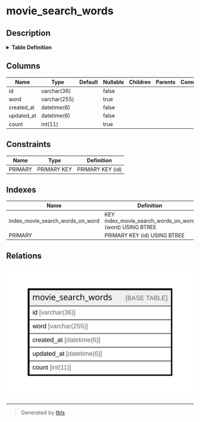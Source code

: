 # movie_search_words

## Description

<details>
<summary><strong>Table Definition</strong></summary>

```sql
CREATE TABLE `movie_search_words` (
  `id` varchar(36) NOT NULL,
  `word` varchar(255) DEFAULT NULL,
  `created_at` datetime(6) NOT NULL,
  `updated_at` datetime(6) NOT NULL,
  `count` int(11) DEFAULT NULL,
  PRIMARY KEY (`id`),
  KEY `index_movie_search_words_on_word` (`word`)
) ENGINE=InnoDB DEFAULT CHARSET=utf8mb4
```

</details>

## Columns

| Name | Type | Default | Nullable | Children | Parents | Comment |
| ---- | ---- | ------- | -------- | -------- | ------- | ------- |
| id | varchar(36) |  | false |  |  |  |
| word | varchar(255) |  | true |  |  |  |
| created_at | datetime(6) |  | false |  |  |  |
| updated_at | datetime(6) |  | false |  |  |  |
| count | int(11) |  | true |  |  |  |

## Constraints

| Name | Type | Definition |
| ---- | ---- | ---------- |
| PRIMARY | PRIMARY KEY | PRIMARY KEY (id) |

## Indexes

| Name | Definition |
| ---- | ---------- |
| index_movie_search_words_on_word | KEY index_movie_search_words_on_word (word) USING BTREE |
| PRIMARY | PRIMARY KEY (id) USING BTREE |

## Relations

![er](movie_search_words.svg)

---

> Generated by [tbls](https://github.com/k1LoW/tbls)
